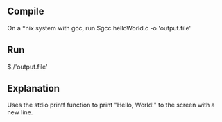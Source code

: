 ## Compile
On a *nix system with gcc, run
$gcc helloWorld.c -o 'output.file'

## Run
$./'output.file'

## Explanation
Uses the stdio printf function to print "Hello, World!" to the screen with a new line.
